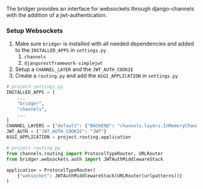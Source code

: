 The bridger provides an interface for websockets through django-channels with the addition of a jwt-authentication.

### Setup Websockets

1. Make sure `bridger` is installed with all needed dependencies and added to the `INSTALLED_APPS` in `settings.py`
    1. `channels`
    2. `djangorestframework-simplejwt`
2. Setup a `CHANNEL_LAYER` and the `JWT_AUTH_COOKIE`
3. Create a `routing.py` and add the `ASGI_APPLICATION` in `settings.py`

```python
# project.settings.py
INSTALLED_APPS = [
    ...
    "bridger",
    "channels",
    ...
]
CHANNEL_LAYERS = {"default": {"BACKEND": "channels.layers.InMemoryChannelLayer"}}
JWT_AUTH = {"JWT_AUTH_COOKIE": "JWT"}
ASGI_APPLICATION = project.routing.application

# project.routing.py
from channels.routing import ProtocolTypeRouter, URLRouter
from bridger.websockets.auth import JWTAuthMiddlewareStack

application = ProtocolTypeRouter(
    {"websocket": JWTAuthMiddlewareStack(URLRouter(urlpatterns))}
)
```